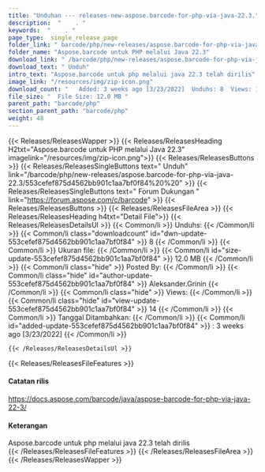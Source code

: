 ```yaml
---
title: "Unduhan --- releases-new-aspose.barcode-for-php-via-java-22.3." 
description:  "    . " 
keywords:  "    . " 
page_type:  single_release_page
folder_link: " barcode/php/new-releases/aspose.barcode-for-php-via-java-22.3/"
folder_name: "Aspose.barcode untuk PHP melalui Java 22.3"
download_link: " /barcode/php/new-releases/aspose.barcode-for-php-via-java-22.3/553cefef875d4562bb901c1aa7bf0f84"
download_text: " Unduh"
intro_text: "Aspose.barcode untuk php melalui java 22.3 telah dirilis"
image_link: "/resources/img/zip-icon.png"
download_count: "   Added: 3 weeks ago [3/23/2022]  Unduhs: 8  Views: 13"
file_size: "  File Size: 12.0 MB "
parent_path: "barcode/php"
section_parent_path: "barcode/php"
weight: 48
---
```


{{< Releases/ReleasesWapper >}}
  {{< Releases/ReleasesHeading H2txt="Aspose.barcode untuk PHP melalui Java 22.3" imagelink="/resources/img/zip-icon.png">}}
  {{< Releases/ReleasesButtons >}}
    {{< Releases/ReleasesSingleButtons text=" Unduh" link="/barcode/php/new-releases/aspose.barcode-for-php-via-java-22.3/553cefef875d4562bb901c1aa7bf0f84%20%20" >}}
    {{< Releases/ReleasesSingleButtons text=" Forum Dukungan " link="https://forum.aspose.com/c/barcode" >}}
  {{< Releases/ReleasesButtons >}}
  {{< Releases/ReleasesFileArea >}}
    {{< Releases/ReleasesHeading h4txt="Detail File">}}
    {{< Releases/ReleasesDetailsUl >}}
            {{< Common/li  >}} Unduhs: {{< /Common/li >}} 
      {{< Common/li class="downloadcount" id="dwn-update-553cefef875d4562bb901c1aa7bf0f84" >}} 8 {{< /Common/li >}} 
      {{< Common/li  >}} Ukuran file: {{< /Common/li >}} 
      {{< Common/li id="size-update-553cefef875d4562bb901c1aa7bf0f84" >}} 12.0 MB {{< /Common/li >}} 
      {{< Common/li  class="hide" >}} Posted By: {{< /Common/li >}} 
      {{< Common/li class="hide" id="author-update-553cefef875d4562bb901c1aa7bf0f84" >}} Aleksander.Grinin {{< /Common/li >}} 
      {{< Common/li class="hide"  >}} Views: {{< /Common/li >}} 
      {{< Common/li class="hide" id="view-update-553cefef875d4562bb901c1aa7bf0f84" >}} 14 {{< /Common/li >}} 
      {{< Common/li  >}} Tanggal Ditambahkan: {{< /Common/li >}} 
      {{< Common/li id="added-update-553cefef875d4562bb901c1aa7bf0f84" >}} : 3 weeks ago [3/23/2022] {{< /Common/li >}} 

    {{< /Releases/ReleasesDetailsUl >}}

  {{< Releases/ReleasesFileFeatures >}}
      <h4>Catatan rilis</h4><div><a href="https://docs.aspose.com/barcode/java/aspose-barcode-for-php-via-java-22-3/">https://docs.aspose.com/barcode/java/aspose-barcode-for-php-via-java-22-3/</a></div><h4>Keterangan</h4><div class="HTMLDescription">Aspose.barcode untuk php melalui java 22.3 telah dirilis</div>
  {{< /Releases/ReleasesFileFeatures >}}
 {{< /Releases/ReleasesFileArea >}}
{{< /Releases/ReleasesWapper >}}


